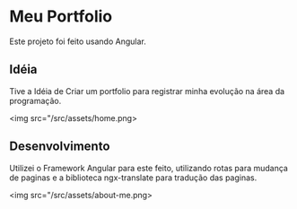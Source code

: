 # Meu Portfolio

Este projeto foi feito usando Angular.

## Idéia

Tive a Idéia de Criar um portfolio para registrar minha evolução na área da programação.

<img src="/src/assets/home.png>

## Desenvolvimento

Utilizei o Framework Angular para este feito, utilizando rotas para mudança de paginas e a biblioteca ngx-translate para tradução das paginas.

<img src="/src/assets/about-me.png>